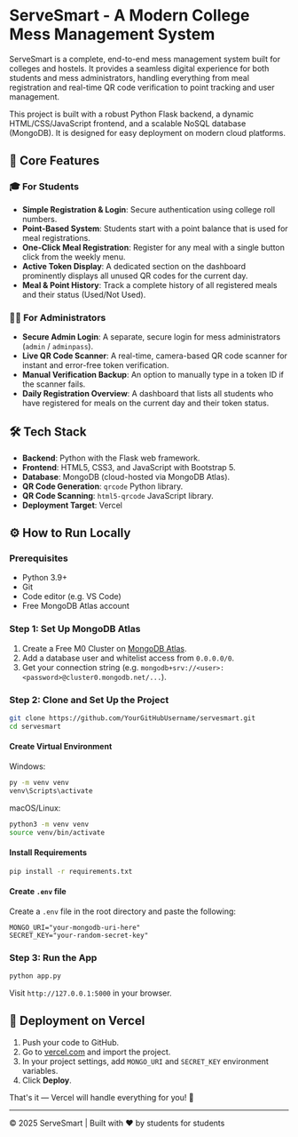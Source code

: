 # ServeSmart - A Modern College Mess Management System

ServeSmart is a complete, end-to-end mess management system built for colleges and hostels. It provides a seamless digital experience for both students and mess administrators, handling everything from meal registration and real-time QR code verification to point tracking and user management.

This project is built with a robust Python Flask backend, a dynamic HTML/CSS/JavaScript frontend, and a scalable NoSQL database (MongoDB). It is designed for easy deployment on modern cloud platforms.

## 🚀 Core Features

### 🎓 For Students
- **Simple Registration & Login**: Secure authentication using college roll numbers.
- **Point-Based System**: Students start with a point balance that is used for meal registrations.
- **One-Click Meal Registration**: Register for any meal with a single button click from the weekly menu.
- **Active Token Display**: A dedicated section on the dashboard prominently displays all unused QR codes for the current day.
- **Meal & Point History**: Track a complete history of all registered meals and their status (Used/Not Used).

### 🧑‍💼 For Administrators
- **Secure Admin Login**: A separate, secure login for mess administrators (`admin` / `adminpass`).
- **Live QR Code Scanner**: A real-time, camera-based QR code scanner for instant and error-free token verification.
- **Manual Verification Backup**: An option to manually type in a token ID if the scanner fails.
- **Daily Registration Overview**: A dashboard that lists all students who have registered for meals on the current day and their token status.

## 🛠️ Tech Stack
- **Backend**: Python with the Flask web framework.
- **Frontend**: HTML5, CSS3, and JavaScript with Bootstrap 5.
- **Database**: MongoDB (cloud-hosted via MongoDB Atlas).
- **QR Code Generation**: `qrcode` Python library.
- **QR Code Scanning**: `html5-qrcode` JavaScript library.
- **Deployment Target**: Vercel

## ⚙️ How to Run Locally

### Prerequisites
- Python 3.9+
- Git
- Code editor (e.g. VS Code)
- Free MongoDB Atlas account

### Step 1: Set Up MongoDB Atlas
1. Create a Free M0 Cluster on [MongoDB Atlas](https://www.mongodb.com/cloud/atlas).
2. Add a database user and whitelist access from `0.0.0.0/0`.
3. Get your connection string (e.g. `mongodb+srv://<user>:<password>@cluster0.mongodb.net/...`).

### Step 2: Clone and Set Up the Project

```bash
git clone https://github.com/YourGitHubUsername/servesmart.git
cd servesmart
```

#### Create Virtual Environment

Windows:
```bash
py -m venv venv
venv\Scripts\activate
```

macOS/Linux:
```bash
python3 -m venv venv
source venv/bin/activate
```

#### Install Requirements
```bash
pip install -r requirements.txt
```

#### Create `.env` file
Create a `.env` file in the root directory and paste the following:

```env
MONGO_URI="your-mongodb-uri-here"
SECRET_KEY="your-random-secret-key"
```

### Step 3: Run the App

```bash
python app.py
```

Visit `http://127.0.0.1:5000` in your browser.

## 🚀 Deployment on Vercel

1. Push your code to GitHub.
2. Go to [vercel.com](https://vercel.com/) and import the project.
3. In your project settings, add `MONGO_URI` and `SECRET_KEY` environment variables.
4. Click **Deploy**.

That's it — Vercel will handle everything for you! 🎉

---

© 2025 ServeSmart | Built with ❤️ by students for students
